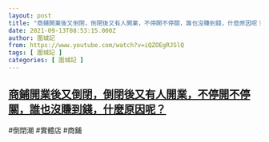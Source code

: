```yaml
---
layout: post
title: "商鋪開業後又倒閉，倒閉後又有人開業，不停開不停關，誰也沒賺到錢，什麼原因呢？"
date: 2021-09-13T08:53:15.000Z
author: 圍城記
from: https://www.youtube.com/watch?v=iQZOEgRJSlQ
tags: [ 圍城記 ]
categories: [ 圍城記 ]
---
```

<!--1631523195000-->
[商鋪開業後又倒閉，倒閉後又有人開業，不停開不停關，誰也沒賺到錢，什麼原因呢？](https://www.youtube.com/watch?v=iQZOEgRJSlQ)
------

<div>
#倒閉潮 #實體店 #商鋪
</div>
